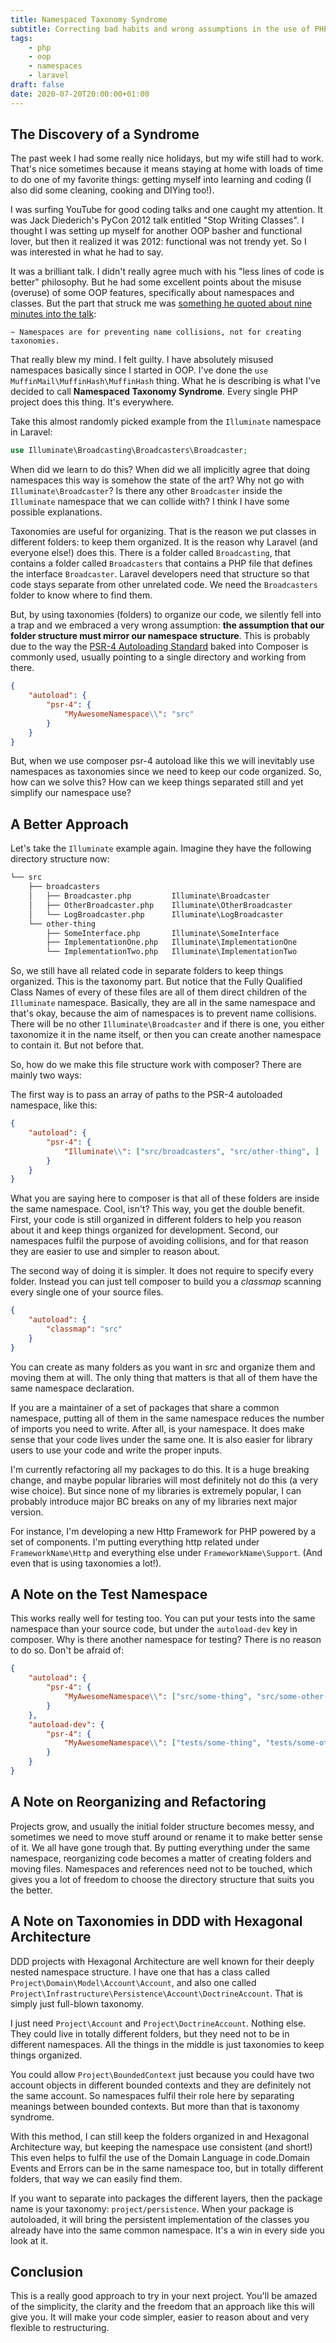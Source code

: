 ```yaml
---
title: Namespaced Taxonomy Syndrome
subtitle: Correcting bad habits and wrong assumptions in the use of PHP Namespaces
tags: 
    - php
    - oop
    - namespaces
    - laravel
draft: false
date: 2020-07-20T20:00:00+01:00
---
```


## The Discovery of a Syndrome

The past week I had some really nice holidays, but my wife still had to work. That's nice sometimes because it means staying at home with loads of time to do one of my favorite things: getting myself into learning and coding (I also did some cleaning, cooking and DIYing too!).

I was surfing YouTube for good coding talks and one caught my attention. It was Jack Diederich's PyCon 2012 talk entitled "Stop Writing Classes". I thought I was setting up myself for another OOP basher and functional lover, but then it realized it was 2012: functional was not trendy yet. So I was interested in what he had to say.

It was a brilliant talk. I didn't really agree much with his "less lines of code is better" philosophy. But he had some excellent points about the misuse (overuse) of some OOP features, specifically about namespaces and classes. But the part that struck me was [something he quoted about nine minutes into the talk][video]:

	~ Namespaces are for preventing name collisions, not for creating taxonomies.

That really blew my mind. I felt guilty. I have absolutely misused namespaces basically since I started in OOP. I've done the `use MuffinMail\MuffinHash\MuffinHash` thing. What he is describing is what I've decided to call **Namespaced Taxonomy Syndrome**. Every single PHP project does this thing. It's everywhere.

Take this almost randomly picked example from the `Illuminate` namespace in Laravel: 

```php
use Illuminate\Broadcasting\Broadcasters\Broadcaster;
```

When did we learn to do this? When did we all implicitly agree that doing namespaces this way is somehow the state of the art? Why not go with `Illuminate\Broadcaster`? Is there any other `Broadcaster` inside the `Illuminate` namespace that we can collide with? I think I have some possible explanations.

Taxonomies are useful for organizing. That is the reason we put classes in different folders: to keep them organized. It is the reason why Laravel (and everyone else!) does this. There is a folder called `Broadcasting`, that contains a folder called `Broadcasters` that contains a PHP file that defines the interface `Broadcaster`. Laravel developers need that structure so that code stays separate from other unrelated code. We need the `Broadcasters` folder to know where to find them.

But, by using taxonomies (folders) to organize our code, we silently fell into a trap and we embraced a very wrong assumption: **the assumption that our folder structure must mirror our namespace structure**. This is probably due to the way the [PSR-4 Autoloading Standard][psr4] baked into Composer is commonly used, usually pointing to a single directory and working from there.

```json
{
	"autoload": {
		"psr-4": {
			"MyAwesomeNamespace\\": "src"
		}
	}
}
```

But, when we use composer psr-4 autoload like this we will inevitably use namespaces as taxonomies since we need to keep our code organized. So, how can we solve this? How can we keep things separated still and yet simplify our namespace use?

## A Better Approach

Let's take the `Illuminate` example again. Imagine they have the following directory structure now:

```txt
└── src
    ├── broadcasters
    │   ├── Broadcaster.php         Illuminate\Broadcaster
    │   ├── OtherBroadcaster.php    Illuminate\OtherBroadcaster 
    │   └── LogBroadcaster.php      Illuminate\LogBroadcaster
    └── other-thing
        ├── SomeInterface.php       Illuminate\SomeInterface
        ├── ImplementationOne.php   Illuminate\ImplementationOne
        └── ImplementationTwo.php   Illuminate\ImplementationTwo
```

So, we still have all related code in separate folders to keep things organized. This is the taxonomy part. But notice that the Fully Qualified Class Names of every of these files are all of them direct children of the `Illuminate` namespace. Basically, they are all in the same namespace and that's okay, because the aim of namespaces is to prevent name collisions. There will be no other `Illuminate\Broadcaster` and if there is one, you either taxonomize it in the name itself, or then you can create another namespace to contain it. But not before that.

So, how do we make this file structure work with composer? There are mainly two ways:

The first way is to pass an array of paths to the PSR-4 autoloaded namespace, like this:

```json
{
	"autoload": {
		"psr-4": {
			"Illuminate\\": ["src/broadcasters", "src/other-thing", ]
		}
	}
}
```

What you are saying here to composer is that all of these folders are inside the same namespace. Cool, isn't?
This way, you get the double benefit. First, your code is still organized in different folders to help you reason about it and keep things organized for development. Second, our namespaces fulfil the purpose of avoiding collisions, and for that reason they are easier to use and simpler to reason about.

The second way of doing it is simpler. It does not require to specify every folder. Instead you can just tell composer to build you a *classmap* scanning every single one of your source files.

```json
{
	"autoload": {
		"classmap": "src"
	}
}
```

You can create as many folders as you want in src and organize them and moving them at will. The only thing that matters is that all of them have the same namespace declaration.

If you are a maintainer of a set of packages that share a common namespace, putting all of them in the same namespace reduces the number of imports you need to write. After all, is your namespace. It does make sense that your code lives under the same one. It is also easier for library users to use your code and write the proper inputs.

I'm currently refactoring all my packages to do this. It is a huge breaking change, and maybe popular libraries will most definitely not do this (a very wise choice). But since none of my libraries is extremely popular, I can probably introduce major BC breaks on any of my libraries next major version.

For instance, I'm developing a new Http Framework for PHP powered by a set of components. I'm putting everything http related under `FrameworkName\Http` and everything else under `FrameworkName\Support`. (And even that is using taxonomies a lot!).

## A Note on the Test Namespace

This works really well for testing too. You can put your tests into the same namespace than your source code, but under the `autoload-dev` key in composer. Why is there another namespace for testing? There is no reason to do so. Don't be afraid of:

```json
{
	"autoload": {
		"psr-4": {
			"MyAwesomeNamespace\\": ["src/some-thing", "src/some-other-thing", ]
		}
	},
    "autoload-dev": {
        "psr-4": {
			"MyAwesomeNamespace\\": ["tests/some-thing", "tests/some-other-thing", ]
		}
    }
}
```

## A Note on Reorganizing and Refactoring

Projects grow, and usually the initial folder structure becomes messy, and sometimes we need to move stuff around or rename it to make better sense of it. We all have gone trough that. By putting everything under the same namespace, reorganizing code becomes a matter of creating folders and moving files. Namespaces and references need not to be touched, which gives you a lot of freedom to choose the directory structure that suits you the better.

## A Note on Taxonomies in DDD with Hexagonal Architecture

DDD projects with Hexagonal Architecture are well known for their deeply nested namespace structure. I have one that has a class called `Project\Domain\Model\Account\Account`, and also one called `Project\Infrastructure\Persistence\Account\DoctrineAccount`. That is simply just full-blown taxonomy.

I just need `Project\Account` and `Project\DoctrineAccount`. Nothing else. They could live in totally different folders, but they need not to be in different namespaces. All the things in the middle is just taxonomies to keep things organized. 

You could allow `Project\BoundedContext` just because you could have two account objects in different bounded contexts and they are definitely not the same account. So namespaces fulfil their role here by separating meanings between bounded contexts. But more than that is taxonomy syndrome.

With this method, I can still keep the folders organized in and Hexagonal Architecture way, but keeping the namespace use consistent (and short!) This even helps to fulfil the use of the Domain Language in code.Domain Events and Errors can be in the same namespace too, but in totally different folders, that way we can easily find them.

If you want to separate into packages the different layers, then the package name is your taxonomy: `project/persistence`. When your package is autoloaded, it will bring the persistent implementation of the classes you already have into the same common namespace. It's a win in every side you look at it.

## Conclusion

This is a really good approach to try in your next project. You'll be amazed of the simplicity, the clarity and the freedom that an approach like this will give you. It will make your code simpler, easier to reason about and very flexible to restructuring.

[video]: https://youtu.be/o9pEzgHorH0?t=567
[psr4]: https://www.php-fig.org/psr/psr-4/